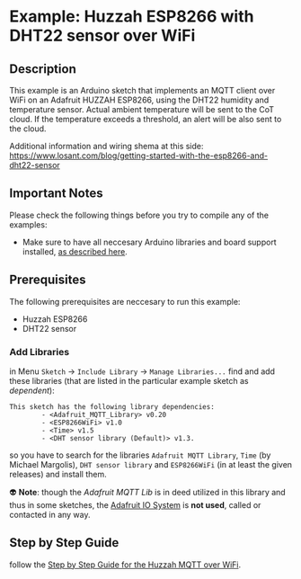 # Example: Huzzah ESP8266 with DHT22 sensor over WiFi

## Description
This example is an Arduino sketch that implements an MQTT client over WiFi on an Adafruit HUZZAH ESP8266,
using the DHT22 humidity and temperature sensor.  Actual ambient temperature will be sent to the CoT cloud.
If the temperature exceeds a threshold, an alert will be also sent to the cloud.

Additional information and wiring shema at this side:
https://www.losant.com/blog/getting-started-with-the-esp8266-and-dht22-sensor

## Important Notes
Please check the following things before you try to compile any of the examples:
* Make sure to have all neccesary Arduino libraries and board support installed, [as described here](../../arduino_setup.md).

## Prerequisites

The following prerequisites are neccesary to run this example:
* Huzzah ESP8266
* DHT22 sensor

### Add Libraries
in Menu `Sketch` -> `Include Library` -> `Manage Libraries...` find and add these libraries (that are listed 
in the particular example sketch as *dependent*):  
```
This sketch has the following library dependencies:
        - <Adafruit_MQTT_Library> v0.20
        - <ESP8266WiFi> v1.0
        - <Time> v1.5
        - <DHT sensor library (Default)> v1.3.
```
so you have to search for the libraries `Adafruit MQTT Library`, `Time` (by Michael Margolis), `DHT sensor library` and `ESP8266WiFi` (in at least the given releases) and install them.

:alien: **Note**: though the *Adafruit MQTT Lib* is in deed utilized in this library and thus in some sketches, 
the [Adafruit IO System](https://io.adafruit.com/)
is **not used**, called or contacted in any way.

## Step by Step Guide
follow the [Step by Step Guide for the Huzzah MQTT over WiFi](huzzah-wifi-mqtt/).